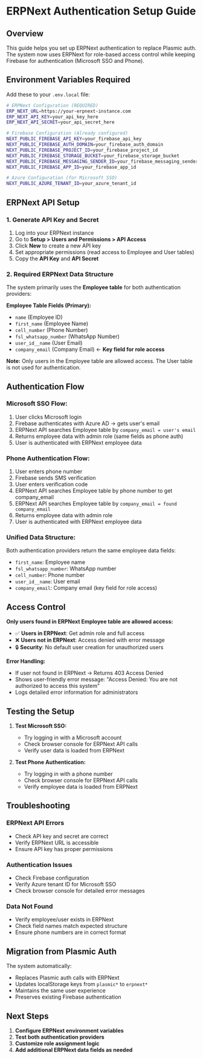 # ERPNext Authentication Setup Guide

## Overview
This guide helps you set up ERPNext authentication to replace Plasmic auth. The system now uses ERPNext for role-based access control while keeping Firebase for authentication (Microsoft SSO and Phone).

## Environment Variables Required

Add these to your `.env.local` file:

```bash
# ERPNext Configuration (REQUIRED)
ERP_NEXT_URL=https://your-erpnext-instance.com
ERP_NEXT_API_KEY=your_api_key_here
ERP_NEXT_API_SECRET=your_api_secret_here

# Firebase Configuration (Already configured)
NEXT_PUBLIC_FIREBASE_API_KEY=your_firebase_api_key
NEXT_PUBLIC_FIREBASE_AUTH_DOMAIN=your_firebase_auth_domain
NEXT_PUBLIC_FIREBASE_PROJECT_ID=your_firebase_project_id
NEXT_PUBLIC_FIREBASE_STORAGE_BUCKET=your_firebase_storage_bucket
NEXT_PUBLIC_FIREBASE_MESSAGING_SENDER_ID=your_firebase_messaging_sender_id
NEXT_PUBLIC_FIREBASE_APP_ID=your_firebase_app_id

# Azure Configuration (for Microsoft SSO)
NEXT_PUBLIC_AZURE_TENANT_ID=your_azure_tenant_id
```

## ERPNext API Setup

### 1. Generate API Key and Secret
1. Log into your ERPNext instance
2. Go to **Setup > Users and Permissions > API Access**
3. Click **New** to create a new API key
4. Set appropriate permissions (read access to Employee and User tables)
5. Copy the **API Key** and **API Secret**

### 2. Required ERPNext Data Structure

The system primarily uses the **Employee table** for both authentication providers:

**Employee Table Fields (Primary):**
- `name` (Employee ID)
- `first_name` (Employee Name)
- `cell_number` (Phone Number)
- `fsl_whatsapp_number` (WhatsApp Number)
- `user_id__name` (User Email)
- `company_email` (Company Email) ← **Key field for role access**

**Note:** Only users in the Employee table are allowed access. The User table is not used for authentication.

## Authentication Flow

### Microsoft SSO Flow:
1. User clicks Microsoft login
2. Firebase authenticates with Azure AD → gets user's email
3. ERPNext API searches Employee table by `company_email = user's email`
4. Returns employee data with admin role (same fields as phone auth)
5. User is authenticated with ERPNext employee data

### Phone Authentication Flow:
1. User enters phone number
2. Firebase sends SMS verification
3. User enters verification code
4. ERPNext API searches Employee table by phone number to get company_email
5. ERPNext API searches Employee table by `company_email = found company_email`
6. Returns employee data with admin role
7. User is authenticated with ERPNext employee data

### Unified Data Structure:
Both authentication providers return the same employee data fields:
- `first_name`: Employee name
- `fsl_whatsapp_number`: WhatsApp number
- `cell_number`: Phone number
- `user_id__name`: User email
- `company_email`: Company email (key field for role access)

## Access Control

**Only users found in ERPNext Employee table are allowed access:**

- ✅ **Users in ERPNext**: Get admin role and full access
- ❌ **Users not in ERPNext**: Access denied with error message
- 🔒 **Security**: No default user creation for unauthorized users

**Error Handling:**
- If user not found in ERPNext → Returns 403 Access Denied
- Shows user-friendly error message: "Access Denied: You are not authorized to access this system"
- Logs detailed error information for administrators

## Testing the Setup

1. **Test Microsoft SSO:**
   - Try logging in with a Microsoft account
   - Check browser console for ERPNext API calls
   - Verify user data is loaded from ERPNext

2. **Test Phone Authentication:**
   - Try logging in with a phone number
   - Check browser console for ERPNext API calls
   - Verify employee data is loaded from ERPNext

## Troubleshooting

### ERPNext API Errors
- Check API key and secret are correct
- Verify ERPNext URL is accessible
- Ensure API key has proper permissions

### Authentication Issues
- Check Firebase configuration
- Verify Azure tenant ID for Microsoft SSO
- Check browser console for detailed error messages

### Data Not Found
- Verify employee/user exists in ERPNext
- Check field names match expected structure
- Ensure phone numbers are in correct format

## Migration from Plasmic Auth

The system automatically:
- Replaces Plasmic auth calls with ERPNext
- Updates localStorage keys from `plasmic*` to `erpnext*`
- Maintains the same user experience
- Preserves existing Firebase authentication

## Next Steps

1. **Configure ERPNext environment variables**
2. **Test both authentication providers**
3. **Customize role assignment logic**
4. **Add additional ERPNext data fields as needed** 